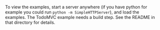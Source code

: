 To view the examples, start a server anywhere (if you have python for example you could run `python -m SimpleHTTPServer`), and load the examples. The TodoMVC example needs a build step. See the README in that directory for details.
